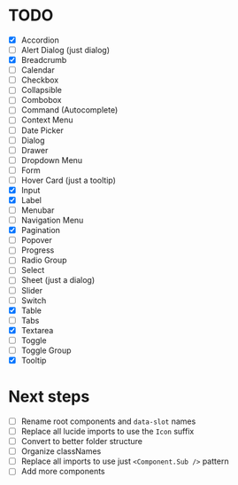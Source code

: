 # TODO
- [x] Accordion
- [ ] Alert Dialog (just dialog)
- [x] Breadcrumb
- [ ] Calendar
- [ ] Checkbox
- [ ] Collapsible
- [ ] Combobox
- [ ] Command (Autocomplete)
- [ ] Context Menu
- [ ] Date Picker
- [ ] Dialog
- [ ] Drawer
- [ ] Dropdown Menu
- [ ] Form
- [ ] Hover Card (just a tooltip)
- [x] Input
- [x] Label
- [ ] Menubar
- [ ] Navigation Menu
- [x] Pagination
- [ ] Popover
- [ ] Progress
- [ ] Radio Group
- [ ] Select
- [ ] Sheet (just a dialog)
- [ ] Slider
- [ ] Switch
- [x] Table
- [ ] Tabs
- [x] Textarea
- [ ] Toggle
- [ ] Toggle Group
- [x] Tooltip

# Next steps

- [ ] Rename root components and `data-slot` names
- [ ] Replace all lucide imports to use the `Icon` suffix
- [ ] Convert to better folder structure
 - [ ] Organize classNames
- [ ] Replace all imports to use just `<Component.Sub />` pattern
- [ ] Add more components
